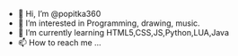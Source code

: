 - 👋 Hi, I’m @popitka360
- 👀 I’m interested in Programming, drawing, music.
- 🌱 I’m currently learning HTML5,CSS,JS,Python,LUA,Java
- 📫 How to reach me ...

<!---
popitka360/popitka360 is a ✨ special ✨ repository because its `README.md` (this file) appears on your GitHub profile.
You can click the Preview link to take a look at your changes.
--->
